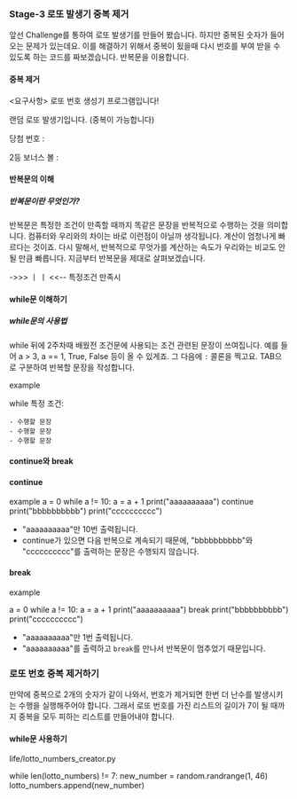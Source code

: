 ### Stage-3 로또 발생기 중복 제거

앞선 Challenge를 통하여 로또 발생기를 만들어 봤습니다. 하지만 중복된 숫자가 들어오는 문제가
있는데요. 이를 해결하기 위해서 중복이 됬을때 다시 번호를 부여 받을 수 있도록 하는 코드를 짜보겠습니다.
반복문을 이용합니다.

#### 중복 제거

<요구사항>
로또 번호 생성기 프로그램입니다!

랜덤 로또 발생기입니다. (중복이 가능합니다)

당첨 번호 :

2등 보너스 볼 :

#### 반복문의 이해

##### 반복문이란 무엇인가?

반복문은 특정한 조건이 만족할 때까지 똑같은 문장을 반복적으로 수행하는 것을 의미합니다.
컴퓨터와 우리와의 차이는 바로 이런점이 아닐까 생각됩니다. 계산이 엄청나게 빠르다는 것이죠.
다시 말해서, 반복적으로 무엇가를 계산하는 속도가 우리와는 비교도 안 될 만큼 빠릅니다.
지금부터 반복문을 제대로 살펴보겠습니다.

->>>
ㅣ ㅣ
<<--
특정조건 만족시

#### while문 이해하기

##### while문의 사용법

while 뒤에 2주차때 배웠전 조건문에 사용되는 조건 관련된 문장이 쓰여집니다. 예를 들어 a > 3, a == 1, True, False 등이 올 수 있게죠.
그 다음에 `:` 콜론을 찍고요. TAB으로 구분하여 반복할 문장을 작성합니다.

example

while 특정 조건:

    - 수행할 문장
    - 수행할 문장
    - 수행할 문장

#### continue와 break

#### continue

example
a = 0
while a != 10:
a = a + 1
print("aaaaaaaaaa")
continue
print("bbbbbbbbbb")
print("cccccccccc")

- "aaaaaaaaaa"만 10번 출력됩니다.
- continue가 있으면 다음 반복으로 계속되기 때문에, "bbbbbbbbbb"와 "cccccccccc"를 출력하는 문장은 수행되지 않습니다.

#### break

example

a = 0
while a != 10:
a = a + 1
print("aaaaaaaaaa")
break
print("bbbbbbbbbb")
print("cccccccccc")

- "aaaaaaaaaa"만 1번 출력됩니다.
- "aaaaaaaaaa"를 출력하고 `break`를 만나서 반복문이 멈추었기 때문입니다.

### 로또 번호 중복 제거하기

만약에 중복으로 2개의 숫자가 같이 나와서, 번호가 제거되면 한번 더 난수를 발생시키는 수행을 실행해주어야 합니다.
그래서 로또 번호를 가진 리스트의 길이가 7이 될 때까지 중복을 모두 피하는 리스트를 만들어내야 합니다.

#### while문 사용하기

life/lotto_numbers_creator.py

while len(lotto_numbers) != 7:
new_number = random.randrange(1, 46)
lotto_numbers.append(new_number)
